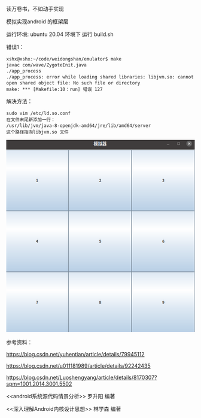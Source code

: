 读万卷书，不如动手实现

模拟实现android 的框架层

运行环境:
    ubuntu 20.04   环境下 运行 build.sh

错误1：

    xshx@xshx:~/code/weidongshan/emulator$ make
    javac com/wave/ZygoteInit.java
    ./app_process
    ./app_process: error while loading shared libraries: libjvm.so: cannot open shared object file: No such file or directory
    make: *** [Makefile:10：run] 错误 127

解决方法：

    sudo vim /etc/ld.so.conf
    在文件末尾新添加一行：
    /usr/lib/jvm/java-8-openjdk-amd64/jre/lib/amd64/server
    这个路径指向libjvm.so 文件


![Image text](https://github.com/MrXiangVip/Android/blob/master/image/20220907190153.png)

参考资料：

https://blog.csdn.net/yuhentian/article/details/79945112

https://blog.csdn.net/u011181989/article/details/92242435

https://blog.csdn.net/Luoshengyang/article/details/8170307?spm=1001.2014.3001.5502

<<android系统源代码情景分析>>  罗升阳 编著

<<深入理解Android内核设计思想>> 林学森 编著

